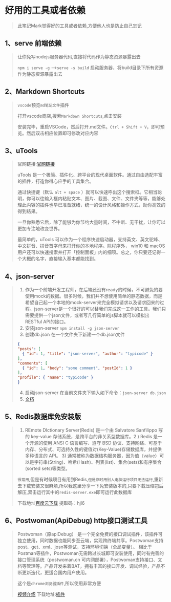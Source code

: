 # 好用的工具或者依赖

> 此笔记Mark觉得好的工具或者依赖,方便他人也是防止自己忘记

## 1、serve 前端依赖

> 让你免写nodejs服务器代码,直接将代码作为静态资源暴露出去
>
> `npm i serve -g` -->`serve -s build` 启动服务器，将build目录下所有资源作为静态资源暴露出去

## 2、Markdown Shortcuts

>`vscode`预览`md笔记文件`插件
>
>打开vscode商店,搜索`Markdown Shortcuts`,点击安装
>
>安装完毕，重启VSCode，然后打开.md文件。`Ctrl + Shift + V`，即可预览。然后双击相应位置即可修改对应内容

## 3、uTools 

> 官网链接:[官网链接](https://u.tools/)
>
> uTools 是一个极简、插件化、跨平台的现代桌面软件。通过自由选配丰富的插件，打造你得心应手的工具集合。
>
> 通过快捷键（默认 `alt + space` ）就可以快速呼出这个搜索框。它相当聪明，你可以往输入框内粘贴文本、图片、截图、文件、文件夹等等，能够处理此内容的插件也早已准备就绪，统一的设计风格和操作方式，助你高效的得到结果。
>
> 一旦你熟悉它后，除了能够为你节约大量时间，不中断、无干扰，让你可以更加专注地改变世界。
>
> 最简单的，uTools 可以作为一个程序快速启动器，支持英文、英文驼峰、中文拼音、拼音首字母来打开你的本地程序。除程序外， win10 和 macOS 用户还可以快速搜索并打开「控制面板」内的细项。总之，你只要还记得一个大概的名字，直接输入基本都能找到。

## 4、json-server

>1. 作为一个前端开发工程师，在后端还没有ready的时候，不可避免的要使用mock的数据。很多时候，我们并不想使用简单的静态数据，而是希望自己起一个本地的mock-server来完全模拟请求以及请求回来的过程。json-server是一个很好的可以替我们完成这一工作的工具。我们只需要提供一个json文件，或者写几行简单的js脚本就可以模拟出RESTful API的接口。
>2. 安装json-server
>    `npm install -g json-server`
>3. 创建db.json
>    在一个文件夹下新建一个db.json文件
>
>```json
>{
> "posts": [
>   { "id": 1, "title": "json-server", "author": "typicode" }
> ],
> "comments": [
>   { "id": 1, "body": "some comment", "postId": 1 }
> ],
> "profile": { "name": "typicode" }
>}
>```
>
>4. 启动json-server
>    在当前文件夹下输入如下命令：`json-server db.json`
>5. [文档](https://github.com/typicode/json-server)

## 5、Redis数据库免安装版

>1) REmote DIctionary Server(Redis) 是一个由 Salvatore Sanfilippo 写的 key-value 存储系统，是跨平台的非关系型数据库。2 ) Redis 是一个开源的使用 ANSI C 语言编写、遵守 BSD 协议、支持网络、可基于内存、分布式、可选持久性的键值对(Key-Value)存储数据库，并提供多种语言的 API。 3) 通常被称为数据结构服务器，因为值（value）可以是字符串(String)、哈希(Hash)、列表(list)、集合(sets)和有序集合(sorted sets)等类型。
>
>`很常用`,但是有时候项目有用到Redis,``但是临时用别人电脑运行项目无法运行``,重新去下载安装又很麻烦,所以我这里分享一下免安装版本的,只要下载压缩包后解压,双击运行其中的`redis-server.exe`即可运行此数据库
>
>下载地址[百度云下载](https://pan.baidu.com/s/1l6hVNELCkUB7bEpuCTk2ZQ ) 提取码：hjl6 

## 6、Postwoman(ApiDebug) http接口测试工具

>Postwoman（原apiDebug） 是一个完全免费的接口调试插件，该插件可独立使用，同时数据也能同步至云端，实现跨终端共享。Postwoman支持post、get、xml、josn等测试，支持环境切换（全局变量）。 相比于Postman等插件，Postwoman无需跨过长城即可安装使用，同时有完善的接口管理系统（postwoman.cn 可内网部署），Postwoman支持接口、文档等管理等。产品开发来着BAT，拥有丰富的接口开发、调试经验，产品不断更新迭代，更适合国内用户使用。
>
>这个是`chrome浏览器插件`,所以使用非常方便
>
>[视频介绍](https://www.bilibili.com/video/BV1kv411B7j5/) 下载地址:[插件](https://gitee.com/CrapApi/resources/blob/master/Postwoman%E6%8F%92%E4%BB%B6/postwoman.v.1.1.7.zip)

